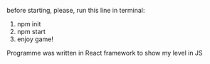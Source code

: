 before starting, please, run this line in terminal: 
1) npm init
2) npm start
3) enjoy game!

Programme was written in React framework to show my level in JS